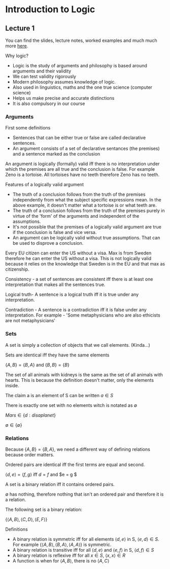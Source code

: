 # Introduction to Logic

## Lecture 1

You can find the slides, lecture notes, worked examples and much much more [here](http://logicmanual.philosophy.ox.ac.uk). 

Why logic?

- Logic is the study of arguments and philosophy is based around arguments and their validity
- We can test validity rigorously
- Modern philosophy assumes knowledge of logic.
- Also used in linguistics, maths and the one true science (computer science)
- Helps us make precise and accurate distinctions
- It is also compulsory in our course

### Arguments

First some definitions

- Sentences that can be either true or false are called declarative sentences.
- An argument consists of a set of declarative sentances (the premises) and a sentence marked as the conclusion

An argument is logically (formally) valid iff there is no interpretation under which the premises are all true and the conclusion is false. For example Zeno is a tortoise. All tortoises have no teeth therefore Zeno has no teeth.

Features of a logically valid argument

- The truth of a conclusion follows from the truth of the premises independently from what the subject specific expressions mean. In the above example, it doesn't matter what a tortoise is or what teeth are.
- The truth of a conclusion follows from the truth of the premises purely in virtue of the 'form' of the arguments and independent of the assumptions.
- It's not possible that the premises of a logically valid argument are true if the conclusion is false and vice versa.
- An argument can be logically valid without true assumptions. That can be used to disprove a conclusion.

Every EU citizen can enter the US without a visa. Max is from Sweden therefore he can enter the US without a visa. This is not logically valid because it relies on the knowledge that Sweden is in the EU and that max as citizenship.

Consistency - a set of sentences are consistent iff there is at least one interpretation that makes all the sentences true.

Logical truth- A sentence is a logical truth iff it is true under any interpretation.

Contradiction - A sentence is a contradiction iff it is false under any interpretation. For example - 'Some metaphysicians who are also ethicists are not metaphysicians'

### Sets

A set is simply a collection of objects that we call elements. (Kinda...)

Sets are identical iff they have the same elements

$\{A,B\} = \{B,A\}$ and $\{B,B\} = \{B\}$

The set of all animals with kidneys is the same as the set of all animals with hearts. This is because the definition doesn't matter, only the elements inside.

The claim a is an element of S can be written $a \in S$

There is exactly one set with no elements witch is notated as $\emptyset$

$Mars \in \{d : d is a planet\}$

$\emptyset \in \{\emptyset\}$

### Relations

Because $\{A,B\} = \{B,A\}$, we need a different way of defining relations because order matters.

Ordered pairs are identical iff the first terms are equal and second.

$\langle d,e \rangle = \langle f,g \rangle$ iff  $d=f$ and $e = g $

A set is a binary relation iff it contains ordered pairs.

$\emptyset$ has nothing, therefore nothing that isn't an ordered pair and therefore it is a relation.

The following set is a binary relation:

$\{\langle A,B \rangle, \langle C,D \rangle, \langle E,F \rangle \}$

Definitions

- A binary relation is symmetric iff for all elements $\langle d,e \rangle$ in S, $\langle e, d \rangle \in S$. For example $\{\langle A,B \rangle, \langle B,A \rangle, \langle A,A \rangle\}$ is symmetric.
- A binary relation is transitive iff for all $\langle d,e \rangle$ and $\langle e,f \rangle$ in S, $\langle d,f \rangle \in S$
- A binary relation is reflexive iff for all $x \in S$, $\langle x,x \rangle \in R$
- A function is when for $\langle A,B \rangle$, there is no $\langle A,C \rangle$